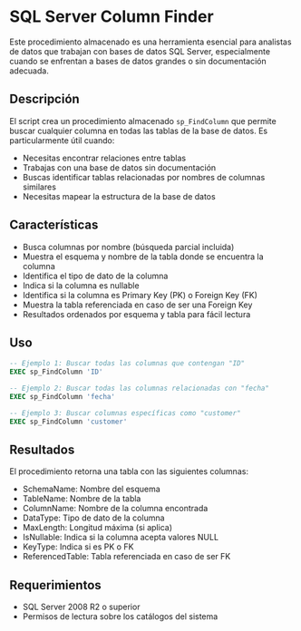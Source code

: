 # SQL Server Column Finder

Este procedimiento almacenado es una herramienta esencial para analistas de datos que trabajan con bases de datos SQL Server, especialmente cuando se enfrentan a bases de datos grandes o sin documentación adecuada.

## Descripción

El script crea un procedimiento almacenado `sp_FindColumn` que permite buscar cualquier columna en todas las tablas de la base de datos. Es particularmente útil cuando:

- Necesitas encontrar relaciones entre tablas
- Trabajas con una base de datos sin documentación
- Buscas identificar tablas relacionadas por nombres de columnas similares
- Necesitas mapear la estructura de la base de datos

## Características

- Busca columnas por nombre (búsqueda parcial incluida)
- Muestra el esquema y nombre de la tabla donde se encuentra la columna
- Identifica el tipo de dato de la columna
- Indica si la columna es nullable
- Identifica si la columna es Primary Key (PK) o Foreign Key (FK)
- Muestra la tabla referenciada en caso de ser una Foreign Key
- Resultados ordenados por esquema y tabla para fácil lectura

## Uso

```sql
-- Ejemplo 1: Buscar todas las columnas que contengan "ID"
EXEC sp_FindColumn 'ID'

-- Ejemplo 2: Buscar todas las columnas relacionadas con "fecha"
EXEC sp_FindColumn 'fecha'

-- Ejemplo 3: Buscar columnas específicas como "customer"
EXEC sp_FindColumn 'customer'
```

## Resultados

El procedimiento retorna una tabla con las siguientes columnas:
- SchemaName: Nombre del esquema
- TableName: Nombre de la tabla
- ColumnName: Nombre de la columna encontrada
- DataType: Tipo de dato de la columna
- MaxLength: Longitud máxima (si aplica)
- IsNullable: Indica si la columna acepta valores NULL
- KeyType: Indica si es PK o FK
- ReferencedTable: Tabla referenciada en caso de ser FK

## Requerimientos

- SQL Server 2008 R2 o superior
- Permisos de lectura sobre los catálogos del sistema
